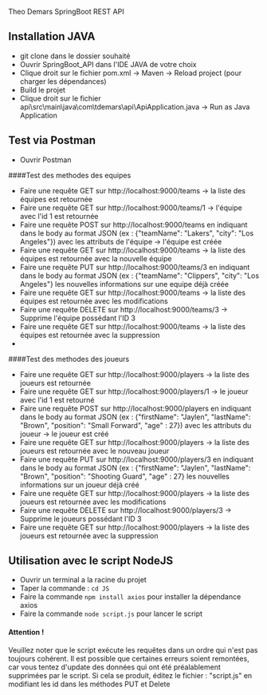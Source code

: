 Theo Demars SpringBoot REST API

## Installation JAVA
 - git clone dans le dossier souhaité
 - Ouvrir SpringBoot_API dans l'IDE JAVA de votre choix
 - Clique droit sur le fichier pom.xml -> Maven -> Reload project (pour charger les dépendances)
 - Build le projet
 - Clique droit sur le fichier api\src\main\java\com\tdemars\api\ApiApplication.java -> Run as Java Application

## Test via Postman
 - Ouvrir Postman

####Test des methodes des equipes
 - Faire une requête GET sur http://localhost:9000/teams -> la liste des équipes est retournée
 - Faire une requête GET sur http://localhost:9000/teams/1 -> l'équipe avec l'id 1 est retournée
 - Faire une requête POST sur http://localhost:9000/teams en indiquant dans le body au format JSON (ex : {"teamName": "Lakers", "city": "Los Angeles"}) avec les attributs de l'équipe -> l'équipe est créée
 - Faire une requête GET sur http://localhost:9000/teams -> la liste des équipes est retournée avec la nouvelle équipe
 - Faire une requête PUT sur http://localhost:9000/teams/3 en indiquant dans le body au format JSON (ex : {"teamName": "Clippers", "city": "Los Angeles"} les nouvelles informations sur une equipe déjà créée
 - Faire une requête GET sur  http://localhost:9000/teams -> la liste des équipes est retournée avec les modifications
 - Faire une requête DELETE sur http://localhost:9000/teams/3 -> Supprime l'équipe possédant l'ID 3
 - Faire une requête GET sur  http://localhost:9000/teams -> la liste des équipes est retournée avec la suppression
 - 
####Test des methodes des joueurs
 - Faire une requête GET sur http://localhost:9000/players -> la liste des joueurs est retournée
 - Faire une requête GET sur http://localhost:9000/players/1 -> le joueur avec l'id 1 est retourné
 - Faire une requête POST sur  http://localhost:9000/players en indiquant dans le body au format JSON (ex : {"firstName": "Jaylen", "lastName": "Brown", "position": "Small Forward", "age" : 27}) avec les attributs du joueur -> le joueur est créé
 - Faire une requête GET sur  http://localhost:9000/players -> la liste des joueurs est retournée avec le nouveau joueur 
 - Faire une requête PUT sur http://localhost:9000/players/3 en indiquant dans le body au format JSON (ex : {"firstName": "Jaylen", "lastName": "Brown", "position": "Shooting Guard", "age" : 27} les nouvelles informations sur un joueur déjà créé
 - Faire une requête GET sur  http://localhost:9000/players -> la liste des joueurs est retournée avec les modifications
 - Faire une requête DELETE sur http://localhost:9000/players/3 -> Supprime le joueurs possédant l'ID 3
 - Faire une requête GET sur  http://localhost:9000/players -> la liste des joueurs est retournée avec la suppression

## Utilisation avec le script NodeJS
 - Ouvrir un terminal a la racine du projet
 - Taper la commande : `cd JS` 
 - Faire la commande `npm install axios` pour installer la dépendance axios
 - Faire la commande `node script.js` pour lancer le script

#### Attention ! 
Veuillez noter que le script exécute les requêtes dans un ordre qui n'est pas toujours cohérent. Il est possible que certaines erreurs soient remontées, car vous tentez d'update des données qui ont été préalablement supprimées par le script. Si cela se produit, éditez le fichier : "script.js" en modifiant les id dans les méthodes PUT et Delete
